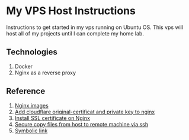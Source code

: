 # My VPS Host Instructions

Instructions to get started in my vps running on Ubuntu OS. This vps will host all of my projects until
I can complete my home lab.

## Technologies
1. Docker
2. Nginx as a reverse proxy

## Reference
1. [Nginx images](https://hub.docker.com/_/nginx)
2. [Add cloudflare original-certificat and private key to nginx](https://www.rcdevops.io/posts/Setting-Up-Cloudflare-SSL-TLS-Origin-Certificate-with-NGINX/)
3. [Install SSL certificate on Nginx](https://www.digicert.com/kb/csr-ssl-installation/nginx-openssl.htm)
4. [Secure copy files from host to remote machine via ssh](https://linuxize.com/post/how-to-use-scp-command-to-securely-transfer-files/)
5. [Symbolic link](https://stackoverflow.com/questions/18089525/nginx-sites-enabled-sites-available-cannot-create-soft-link-between-config-fil)
